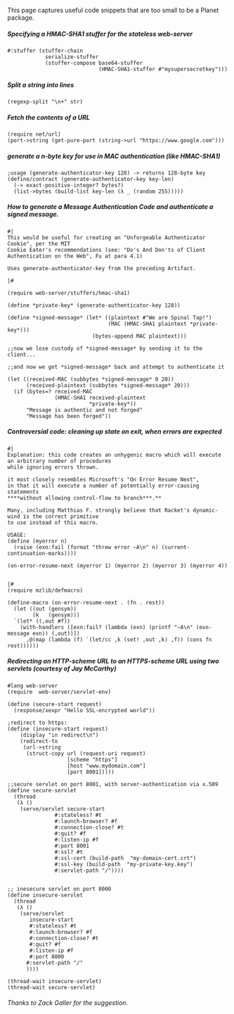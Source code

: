 This page captures useful code snippets that are too small to be a Planet package. 

##### Specifying a HMAC-SHA1 stuffer for the stateless web-server

```racket
#:stuffer (stuffer-chain
            serialize-stuffer
            (stuffer-compose base64-stuffer
                             (HMAC-SHA1-stuffer #"mysupersecretkey")))
```

##### Split a string into lines

```racket
(regexp-split "\n+" str)
```

##### Fetch the contents of a URL

```racket
(require net/url)
(port->string (get-pure-port (string->url "https://www.google.com")))
```
##### generate a n-byte key for use in MAC authentication (like HMAC-SHA1)
```racket
;usage (generate-authenticator-key 128) -> returns 128-byte key
(define/contract (generate-authenticator-key key-len)
  (-> exact-positive-integer? bytes?)
  (list->bytes (build-list key-len (λ _ (random 255)))))
```

##### How to generate a Message Authentication Code and authenticate a signed message.

```racket
#|
This would be useful for creating an "Unforgeable Authenticator Cookie", per the MIT 
Cookie Eater's recommendations (see: "Do's And Don'ts of Client Authentication on the Web", Fu at para 4.1)

Uses generate-authenticator-key from the preceding Artifact.

|#

(require web-server/stuffers/hmac-sha1)

(define *private-key* (generate-authenticator-key 128))

(define *signed-message* (let* ((plaintext #"We are Spinal Tap!")
                                (MAC (HMAC-SHA1 plaintext *private-key*)))
                           (bytes-append MAC plaintext)))
  
;;now we lose custody of *signed-message* by sending it to the client...

;;and now we get *signed-message* back and attempt to authenticate it

(let ((received-MAC (subbytes *signed-message* 0 20))
      (received-plaintext (subbytes *signed-message* 20)))
  (if (bytes=? received-MAC
               (HMAC-SHA1 received-plaintext 
                          *private-key*))
      "Message is authentic and not forged"
      "Message has been forged"))

```
##### Controversial code: cleaning up state on exit, when errors are expected
```racket
#|
Explanation: this code creates an unhygenic macro which will execute an arbitrary number of procedures 
while ignoring errors thrown.

it most closely resembles Microsoft's "On Error Resume Next",
in that it will execute a number of potentially error-causing statements
****without allowing control-flow to branch***.**

Many, including Matthias F. strongly believe that Racket's dynamic-wind is the correct primitive 
to use instead of this macro. 

USAGE: 
(define (myerror n)
  (raise (exn:fail (format "threw error ~A\n" n) (current-continuation-marks))))

(on-error-resume-next (myerror 1) (myerror 2) (myerror 3) (myerror 4))


|#
(require mzlib/defmacro)

(define-macro (on-error-resume-next . (fn . rest))
  (let ((out (gensym))
        (k   (gensym)))
  `(let* ((,out #f))
    (with-handlers ([exn:fail? (lambda (exn) (printf "~A\n" (exn-message exn)) (,out))])
      ,@(map (lambda (f) `(let/cc ,k (set! ,out ,k) ,f)) (cons fn rest))))))
```
##### Redirecting an HTTP-scheme URL to an HTTPS-scheme URL using two servlets (courtesy of Jay McCarthy)

```racket
#lang web-server
(require  web-server/servlet-env)

(define (secure-start request)
  (response/xexpr "Hello SSL-encrypted world"))

;redirect to https:
(define (insecure-start request)
    (display "in redirect\n")
    (redirect-to
     (url->string
      (struct-copy url (request-uri request)
                   [scheme "https"]
                   [host "www.mydomain.com"]
                   [port 8001]))))
  
;;secure servlet on port 8001, with server-authentication via x.509
(define secure-servlet
  (thread
   (λ ()
    (serve/servlet secure-start 
               #:stateless? #t
               #:launch-browser? #f
               #:connection-close? #t
               #:quit? #f 
               #:listen-ip #f 
               #:port 8001
               #:ssl? #t
               #:ssl-cert (build-path  "my-domain-cert.crt")
               #:ssl-key (build-path  "my-private-key.key") 
               #:servlet-path "/"))))


;; inesecure servlet on port 8000
(define insecure-servlet
  (thread
   (λ ()
    (serve/servlet
       insecure-start
       #:stateless? #t        
       #:launch-browser? #f
       #:connection-close? #t
       #:quit? #f 
       #:listen-ip #f 
       #:port 8000
      #:servlet-path "/"
      ))))

(thread-wait insecure-servlet)
(thread-wait secure-servlet)
```
           


###### Thanks to Zack Galler for the suggestion.